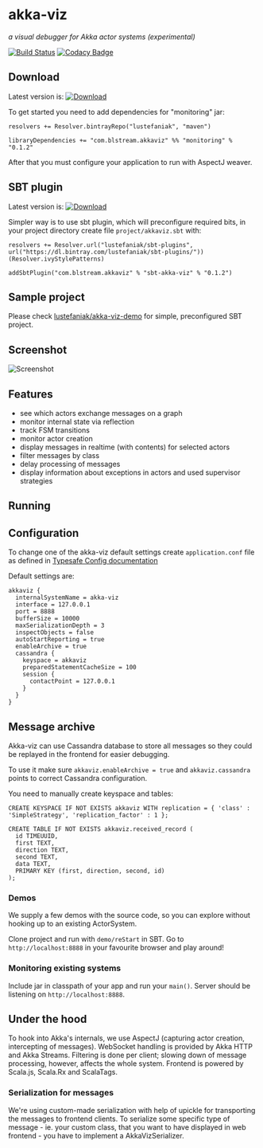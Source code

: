 # akka-viz

_a visual debugger for Akka actor systems (experimental)_

[![Build Status](https://travis-ci.org/blstream/akka-viz.svg?branch=master)](https://travis-ci.org/blstream/akka-viz)
[![Codacy Badge](https://api.codacy.com/project/badge/grade/f5f10352c6e74aa99d0f996cf0a77124)](https://www.codacy.com/app/lustefaniak/akka-viz)

## Download

Latest version is: [ ![Download](https://api.bintray.com/packages/lustefaniak/maven/monitoring/images/download.svg) ](https://bintray.com/lustefaniak/maven/monitoring/_latestVersion)

To get started you need to add dependencies for "monitoring" jar:

```
resolvers += Resolver.bintrayRepo("lustefaniak", "maven")

libraryDependencies += "com.blstream.akkaviz" %% "monitoring" % "0.1.2"
```

After that you must configure your application to run with AspectJ weaver.


## SBT plugin
Latest version is: [ ![Download](https://api.bintray.com/packages/lustefaniak/sbt-plugins/sbt-akka-viz/images/download.svg) ](https://bintray.com/lustefaniak/sbt-plugins/sbt-akka-viz/_latestVersion)

Simpler way is to use sbt plugin, which will preconfigure required bits, in your project directory create file `project/akkaviz.sbt` with:

```
resolvers += Resolver.url("lustefaniak/sbt-plugins", url("https://dl.bintray.com/lustefaniak/sbt-plugins/"))(Resolver.ivyStylePatterns)

addSbtPlugin("com.blstream.akkaviz" % "sbt-akka-viz" % "0.1.2")
```


## Sample project

Please check [lustefaniak/akka-viz-demo](https://github.com/lustefaniak/akka-viz-demo) for simple, preconfigured SBT project.

## Screenshot

![Screenshot](https://gist.githubusercontent.com/lustefaniak/fae64adc6ad668fe30fc/raw/akka-viz.png)

## Features

* see which actors exchange messages on a graph
* monitor internal state via reflection
* track FSM transitions
* monitor actor creation
* display messages in realtime (with contents) for selected actors
* filter messages by class
* delay processing of messages
* display information about exceptions in actors and used supervisor strategies

## Running

## Configuration
To change one of the akka-viz default settings create `application.conf` file as defined in [Typesafe Config documentation](https://github.com/typesafehub/config#standard-behavior)
 
Default settings are:
 
```
akkaviz {
  internalSystemName = akka-viz
  interface = 127.0.0.1
  port = 8888
  bufferSize = 10000
  maxSerializationDepth = 3
  inspectObjects = false
  autoStartReporting = true
  enableArchive = true
  cassandra {
    keyspace = akkaviz
    preparedStatementCacheSize = 100
    session {
      contactPoint = 127.0.0.1
    }
  }
}

```

## Message archive

Akka-viz can use Cassandra database to store all messages so they could be replayed in the frontend for easier debugging.

To use it make sure `akkaviz.enableArchive = true` and `akkaviz.cassandra` points to correct Cassandra configuration.

You need to manually create keyspace and tables:

```
CREATE KEYSPACE IF NOT EXISTS akkaviz WITH replication = { 'class' : 'SimpleStrategy', 'replication_factor' : 1 };

CREATE TABLE IF NOT EXISTS akkaviz.received_record (
  id TIMEUUID,
  first TEXT,
  direction TEXT,
  second TEXT,
  data TEXT,
  PRIMARY KEY (first, direction, second, id)
);
```


### Demos
We supply a few demos with the source code, so you can explore without hooking up to an existing ActorSystem.

Clone project and run with `demo/reStart` in SBT. Go to `http://localhost:8888` in your favourite browser and play around!

### Monitoring existing systems
Include jar in classpath of your app and run your `main()`. Server should be listening on `http://localhost:8888`.

## Under the hood
To hook into Akka's internals, we use AspectJ (capturing actor creation, intercepting of messages). WebSocket handling
is provided by Akka HTTP and Akka Streams. Filtering is done per client; slowing down of message processing, however, affects the
whole system. Frontend is powered by Scala.js, Scala.Rx and ScalaTags.

### Serialization for messages
We're using custom-made serialization with help of upickle for transporting the messages to frontend clients.
To serialize some specific type of message - ie. your custom class, that you want to have displayed in web frontend - you have to implement a AkkaVizSerializer.
